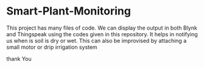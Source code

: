 # Smart-Plant-Monitoring
This project has many files of code. We can display the output in both Blynk and Thingspeak using the codes given in this repository. It helps in notifying us when is soil is dry or wet. This can also be improvised by attaching a small motor or drip irrigation system

thank You
